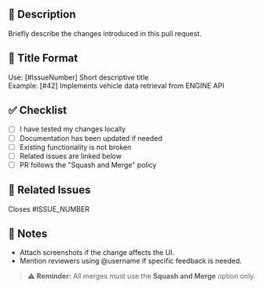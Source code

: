 ## 📝 Description

Briefly describe the changes introduced in this pull request.

## 🔖 Title Format

Use: [#IssueNumber] Short descriptive title  
Example: [#42] Implements vehicle data retrieval from ENGINE API

## ✅ Checklist

- [ ] I have tested my changes locally
- [ ] Documentation has been updated if needed
- [ ] Existing functionality is not broken
- [ ] Related issues are linked below
- [ ] PR follows the "Squash and Merge" policy

## 🔗 Related Issues

Closes #ISSUE_NUMBER

## 🧠 Notes

- Attach screenshots if the change affects the UI.
- Mention reviewers using @username if specific feedback is needed.

> ⚠️ **Reminder:** All merges must use the **Squash and Merge** option only.
